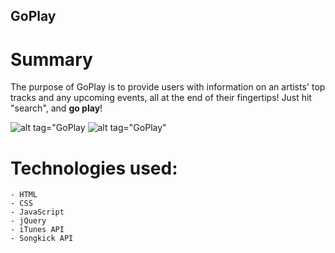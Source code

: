 ## GoPlay


# Summary
The purpose of GoPlay is to provide users with information on an artists' top tracks and any upcoming events, all at the end of their fingertips! Just hit "search", and **go play**!

![alt tag="GoPlay](https://user-images.githubusercontent.com/32652436/33297248-caf5cae6-d394-11e7-8ff2-f8d1b633a41e.jpg)
![alt tag="GoPlay"](https://user-images.githubusercontent.com/32652436/33297356-5dc01408-d395-11e7-8891-d02598a18b72.jpg)

# Technologies used:
```
- HTML 
- CSS
- JavaScript
- jQuery
- iTunes API
- Songkick API
```
